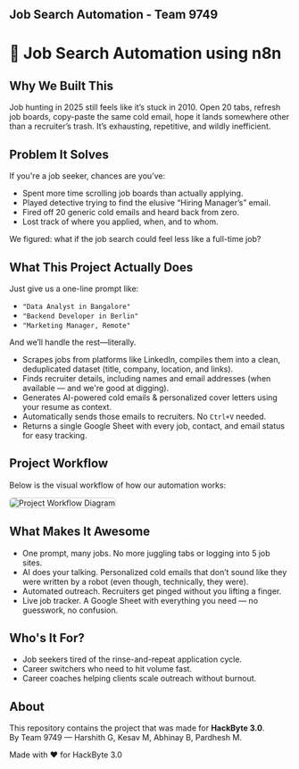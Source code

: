 <!DOCTYPE html>
<html lang="en">
<head>
    <meta charset="UTF-8">
    <h2>Job Search Automation - Team 9749</h2>
   
</head>
<body>
    <div class="container">
        <h1>🚀 Job Search Automation using n8n</h1>
        <h2>Why We Built This</h2>
        <p>
            Job hunting in 2025 still feels like it’s stuck in 2010. Open 20 tabs, refresh job boards, copy-paste the same cold email, hope it lands somewhere other than a recruiter’s trash. It’s exhausting, repetitive, and wildly inefficient.
        </p>
        <h2>Problem It Solves</h2>
        <p>If you're a job seeker, chances are you’ve:</p>
        <ul>
            <li>Spent more time scrolling job boards than actually applying.</li>
            <li>Played detective trying to find the elusive “Hiring Manager’s” email.</li>
            <li>Fired off 20 generic cold emails and heard back from zero.</li>
            <li>Lost track of where you applied, when, and to whom.</li>
        </ul>
        <p>We figured: what if the job search could feel less like a full-time job?</p>
        <h2>What This Project Actually Does</h2>
        <p>Just give us a one-line prompt like:</p>
        <ul>
            <li><code>"Data Analyst in Bangalore"</code></li>
            <li><code>"Backend Developer in Berlin"</code></li>
            <li><code>"Marketing Manager, Remote"</code></li>
        </ul>
        <p>And we’ll handle the rest—literally.</p>
        <ul>
            <li>Scrapes jobs from platforms like LinkedIn, compiles them into a clean, deduplicated dataset (title, company, location, and links).</li>
            <li>Finds recruiter details, including names and email addresses (when available — and we're good at digging).</li>
            <li>Generates AI-powered cold emails & personalized cover letters using your resume as context.</li>
            <li>Automatically sends those emails to recruiters. No <code>Ctrl+V</code> needed.</li>
            <li>Returns a single Google Sheet with every job, contact, and email status for easy tracking.</li>
        </ul>
        <h2>Project Workflow</h2>
<p>Below is the visual workflow of how our automation works:</p>
<img src="Screenshot%202025-07-25%20005734.png" alt="Project Workflow Diagram" style="max-width: 100%; border: 1px solid #ccc; border-radius: 6px;">
        <h2>What Makes It Awesome</h2>
        <ul>
            <li>One prompt, many jobs. No more juggling tabs or logging into 5 job sites.</li>
            <li>AI does your talking. Personalized cold emails that don’t sound like they were written by a robot (even though, technically, they were).</li>
            <li>Automated outreach. Recruiters get pinged without you lifting a finger.</li>
            <li>Live job tracker. A Google Sheet with everything you need — no guesswork, no confusion.</li>
        </ul>
       <h2>Who's It For?</h2>
        <ul>
            <li>Job seekers tired of the rinse-and-repeat application cycle.</li>
            <li>Career switchers who need to hit volume fast.</li>
            <li>Career coaches helping clients scale outreach without burnout.</li>
        </ul>
        <h2>About</h2>
        <p>
            This repository contains the project that was made for <strong>HackByte 3.0</strong>.<br>
            By Team 9749 — Harshith G, Kesav M, Abhinay B, Pardhesh M.
        </p>
        <div class="footer">
            <p>Made with ❤️ for HackByte 3.0</p>
        </div>
    </div>
</body>
</html>
